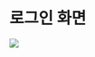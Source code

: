 <h1>로그인 화면</h1>

<img src="https://github.com/user-attachments/assets/dd8a34b8-9d71-4e44-b6a3-d1aa1397d38a">
